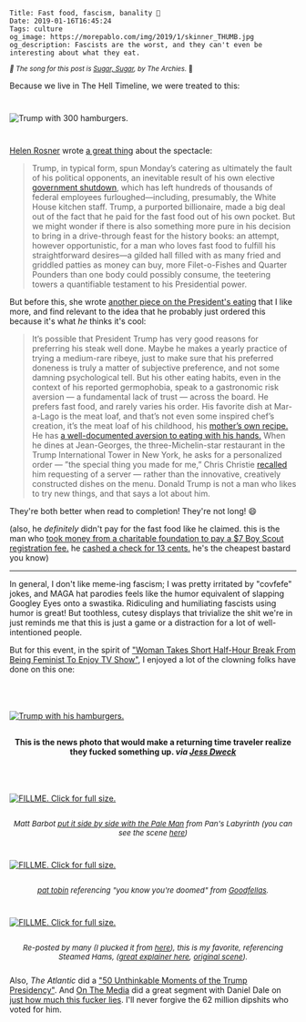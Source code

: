     Title: Fast food, fascism, banality 🍔
    Date: 2019-01-16T16:45:24
    Tags: culture
    og_image: https://morepablo.com/img/2019/1/skinner_THUMB.jpg
    og_description: Fascists are the worst, and they can't even be interesting about what they eat.

<small><em>🎵 The song for this post is <a href="https://www.youtube.com/watch?v=h9nE2spOw_o">Sugar, Sugar</a>, by The Archies.</em> 🎵</small>

Because we live in The Hell Timeline, we were treated to this:

<div class="caption-img-block" style="margin: 25px auto">
<img src="/img/2019/1/trump_hamburgers_THUMB.jpg" alt="Trump with 300 hamburgers." style="margin: 15px auto;" /></a>
</div>

[Helen Rosner][6] wrote [a great thing][5] about the spectacle:

> Trump, in typical form, spun Monday’s catering as ultimately the fault of his
> political opponents, an inevitable result of his own elective [government shutdown][8],
> which has left hundreds of thousands of federal employees
> furloughed—including, presumably, the White House kitchen staff. Trump, a
> purported billionaire, made a big deal out of the fact that he paid for the
> fast food out of his own pocket. But we might wonder if there is also something
> more pure in his decision to bring in a drive-through feast for the history
> books: an attempt, however opportunistic, for a man who loves fast food to
> fulfill his straightforward desires—a gilded hall filled with as many fried and
> griddled patties as money can buy, more Filet-o-Fishes and Quarter Pounders
> than one body could possibly consume, the teetering towers a quantifiable
> testament to his Presidential power.

But before this, she wrote [another piece on the President's eating][7] that I
like more, and find relevant to the idea that he probably just ordered this
because it's what _he_ thinks it's cool:

> It’s possible that President Trump has very good reasons for preferring his
> steak well done. Maybe he makes a yearly practice of trying a medium-rare
> ribeye, just to make sure that his preferred doneness is truly a matter of
> subjective preference, and not some damning psychological tell. But his other
> eating habits, even in the context of his reported germophobia, speak to a
> gastronomic risk aversion — a fundamental lack of trust — across the board. He
> prefers fast food, and rarely varies his order. His favorite dish at Mar-a-Lago
> is the meat loaf, and that’s not even some inspired chef’s creation, it’s the
> meat loaf of his childhood, his [mother’s own recipe.][11] He has
> [a well-documented aversion to eating with his hands.][12] When he dines at Jean-Georges, the
> three-Michelin-star restaurant in the Trump International Tower in New York, he
> asks for a personalized order — ”the special thing you made for me,” Chris
> Christie [recalled][13] him requesting of a server — rather than the innovative,
> creatively constructed dishes on the menu. Donald Trump is not a man who likes
> to try new things, and that says a lot about him.

They're both better when read to completion! They're not long! 😄


(also, he _definitely_ didn't pay for the fast food like he claimed. this is the
man who [took money from a charitable foundation to pay a $7 Boy Scout
registration fee.][9] he [cashed a check for 13 cents.][10] he's the cheapest
bastard you know)

---

In general, I don't like meme-ing fascism; I was pretty irritated by
"covfefe" jokes, and MAGA hat parodies feels like the humor equivalent of
slapping Googley Eyes onto a swastika. Ridiculing and humiliating fascists using
humor is great! But toothless, cutesy displays that trivialize the shit we're in
just reminds me that this is just a game or a distraction for a lot of
well-intentioned people.

But for this event, in the spirit of ["Woman Takes Short Half-Hour Break From Being
Feminist To Enjoy TV Show"][1], I enjoyed a lot of the clowning folks have done
on this one:

<div class="caption-img-block" style="margin: 50px auto">
<a href="https://twitter.com/TheDweck/status/1085003233662124032" target="blank">
<img src="/img/2019/1/trump_hamburgers_THUMB.jpg" alt="Trump with his hamburgers." style="margin: 15px auto;" />
</a>
<p style="text-align: center; font-weight: bold">This is the news photo that would make a returning time traveler realize they fucked
something up. <em>via <a href="https://twitter.com/TheDweck/status/1085003233662124032">Jess Dweck</a></em></p>
</div>

<div class="caption-img-block" style="margin: 25px auto">
<a href="https://twitter.com/BarbotRobot/status/1085031213193199616" target="blank">
<img src="/img/2019/1/pale_man_THUMB.jpg" alt="FILLME. Click for full size." style="margin: 15px auto;" /></a>
<p style="font-style: italic; text-align: center; font-size: small">Matt Barbot
<a href="https://twitter.com/BarbotRobot/status/1085031213193199616">put it side by side with the Pale Man</a> from Pan's Labyrinth (you can see the scene <a href="https://www.youtube.com/watch?v=ypBj0xDP-io">here</a>)</p>
</div>

<div class="caption-img-block" style="margin: 25px auto">
<a href="https://twitter.com/tastefactory/status/1085012853009063936" target="blank">
<img src="/img/2019/1/goodfellas_THUMB.jpg" alt="FILLME. Click for full size." style="margin: 15px auto;" />
</a><p style="font-style: italic; text-align: center; font-size: small"><a
href="https://twitter.com/tastefactory/status/1085012853009063936">pat tobin</a> referencing "you know you're doomed" from <a href="https://www.youtube.com/watch?v=ZwWCxIV6-GQ">Goodfellas</a>.</p>
</div>

<div class="caption-img-block" style="margin: 25px auto">
<a href="https://twitter.com/JamesSantelli/status/1085030691576971264" target="blank">
<img src="/img/2019/1/skinner_THUMB.jpg" alt="FILLME. Click for full size." style="margin: 15px auto;" />
</a>
<p style="font-style: italic; text-align: center; font-size: small">Re-posted by
many (I plucked it from <a href="https://twitter.com/JamesSantelli/status/1085030691576971264">here</a>), this is my favorite, referencing Steamed Hams, (<a href="https://www.polygon.com/2018/1/2/16842564/steamed-hams-meme-the-simpsons">great explainer here</a>, <a href="https://www.youtube.com/watch?v=Y4lnZr022M8">original scene</a>).</p>
</div>

Also, _The Atlantic_ did a ["50 Unthinkable Moments of the Trump Presidency"][4].
And [On The Media][3] did a great segment with Daniel Dale on [just how much this
fucker lies][2]. I'll never forgive the 62 million dipshits who voted for him.

   [1]: https://entertainment.theonion.com/woman-takes-short-half-hour-break-from-being-feminist-t-1819576049
   [2]: https://www.wnycstudios.org/story/fact-checking-president
   [3]: https://www.wnycstudios.org/shows/otm
   [4]: https://www.theatlantic.com/unthinkable/
   [5]: https://www.newyorker.com/culture/annals-of-appearances/the-pure-american-banality-of-donald-trumps-white-house-fast-food-banquet
   [6]: https://www.helenlikesyou.com/
   [7]: https://www.eater.com/2017/2/28/14753248/trump-steak-well-done-ketchup-personality
   [8]: https://www.newyorker.com/tag/government-shutdown
   [9]: https://newrepublic.com/article/152751/trump-exposed-grifter-trump-foundation-charity-scam
   [10]: https://www.motherjones.com/politics/2016/08/trump-files-spy-magazine-prank/
   [11]: http://oneforthetable.com/Stories/donald-trump-loves-his-mothers-meatloaf.html
   [12]: http://www.eater.com/2016/5/6/11606514/donald-trump-eating-tiny-hands
   [13]: http://www.nytimes.com/2016/08/09/us/politics/donald-trump-diet.html
